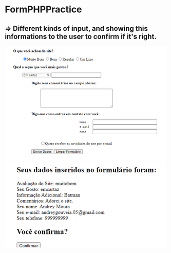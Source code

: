 # FormPHPPractice 

## => Different kinds of input, and showing this informations to the user to confirm if it's right.

![](img/print1.png)
![](img/print2.png)